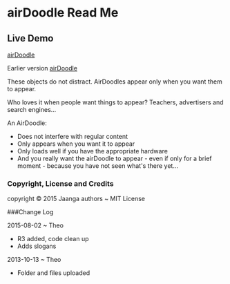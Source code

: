 airDoodle Read Me
=================

## Live Demo

[airDoodle]( http://jaanga.github.io/gestification/air-doodle/latest/index.html )

Earlier version
[airDoodle]( air-doodle-1.html )

These objects do not distract. AirDoodles appear only when you want them to appear.

Who loves it when people want things to appear? Teachers, advertisers and search engines...

An AirDoodle:

* Does not interfere with regular content
* Only appears when you want it to appear
* Only loads well if you have the appropriate hardware
* And you really want the airDoodle to appear - even if only for a brief moment - because you have not seen what\'s there yet...

### Copyright, License and Credits

copyright &copy; 2015 Jaanga authors ~ MIT License

###Change Log

2015-08-02 ~ Theo

* R3 added, code clean up
* Adds slogans


2013-10-13 ~ Theo

* Folder and files uploaded

